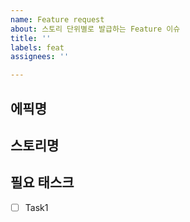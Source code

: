 ```yaml
---
name: Feature request
about: 스토리 단위별로 발급하는 Feature 이슈
title: ''
labels: feat
assignees: ''

---
```


## 에픽명

## 스토리명

## 필요 태스크
- [ ] Task1
